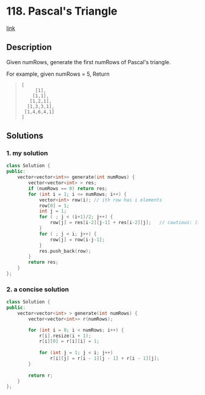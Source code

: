 # 118. Pascal's Triangle

[link](https://leetcode.com/problems/pascals-triangle/description/)

## Description
Given numRows, generate the first numRows of Pascal's triangle.

For example, given numRows = 5,
Return 
> ```
> [
>      [1],
>     [1,1],
>    [1,2,1],
>   [1,3,3,1],
>  [1,4,6,4,1]
> ]
> ```



## Solutions

### 1. my solution

```c++
class Solution {
public:
    vector<vector<int>> generate(int numRows) {
        vector<vector<int> > res;
        if (numRows == 0) return res;
        for (int i = 1; i <= numRows; i++) {
            vector<int> row(i); // ith row has i elements
            row[0] = 1;
            int j = 1;
            for ( ; j < (i+1)/2; j++) {
                row[j] = res[i-2][j-1] + res[i-2][j];   // cautious: (i-1)th row is actually res[i-2]
            }
            for ( ; j < i; j++) {
                row[j] = row[i-j-1];
            }
            res.push_back(row);
        }
        return res;
    }
};
```



###  2. a concise solution

```c++
class Solution {
public:
    vector<vector<int> > generate(int numRows) {
        vector<vector<int>> r(numRows);

        for (int i = 0; i < numRows; i++) {
            r[i].resize(i + 1);
            r[i][0] = r[i][i] = 1;
  
            for (int j = 1; j < i; j++)
                r[i][j] = r[i - 1][j - 1] + r[i - 1][j];
        }
        
        return r;
    }
};
```

